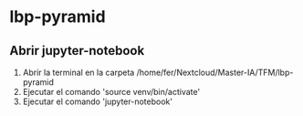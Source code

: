 # lbp-pyramid

## Abrir jupyter-notebook

1. Abrir la terminal en la carpeta /home/fer/Nextcloud/Master-IA/TFM/lbp-pyramid
2. Ejecutar el comando 'source venv/bin/activate'
3. Ejecutar el comando 'jupyter-notebook'


